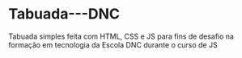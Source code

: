 # Tabuada---DNC

Tabuada simples feita com HTML, CSS e JS para fins de desafio na formação em tecnologia da Escola DNC durante o curso de JS
